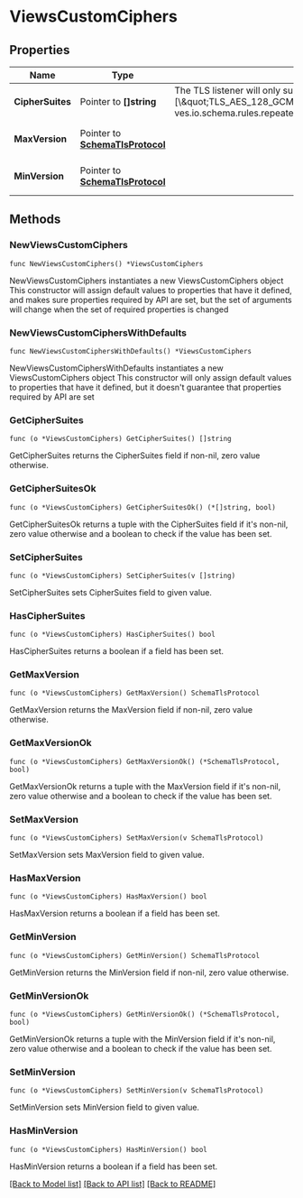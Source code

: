 # ViewsCustomCiphers

## Properties

Name | Type | Description | Notes
------------ | ------------- | ------------- | -------------
**CipherSuites** | Pointer to **[]string** |  The TLS listener will only support the specified cipher list.  Example: &#x60; \&quot;TLS_AES_128_GCM_SHA256\&quot;&#x60;  Required: YES  Validation Rules:   ves.io.schema.rules.message.required: true   ves.io.schema.rules.repeated.items.string.in: [\\\&quot;TLS_AES_128_GCM_SHA256\\\&quot;,\\\&quot;TLS_AES_256_GCM_SHA384\\\&quot;,\\\&quot;TLS_CHACHA20_POLY1305_SHA256\\\&quot;,\\\&quot;TLS_ECDHE_ECDSA_WITH_AES_128_GCM_SHA256\\\&quot;,\\\&quot;TLS_ECDHE_ECDSA_WITH_AES_256_GCM_SHA384\\\&quot;,\\\&quot;TLS_ECDHE_ECDSA_WITH_CHACHA20_POLY1305_SHA256\\\&quot;,\\\&quot;TLS_ECDHE_RSA_WITH_AES_128_GCM_SHA256\\\&quot;,\\\&quot;TLS_ECDHE_RSA_WITH_AES_256_GCM_SHA384\\\&quot;,\\\&quot;TLS_ECDHE_RSA_WITH_CHACHA20_POLY1305_SHA256\\\&quot;,\\\&quot;TLS_ECDHE_ECDSA_WITH_AES_128_CBC_SHA\\\&quot;,\\\&quot;TLS_ECDHE_ECDSA_WITH_AES_256_CBC_SHA\\\&quot;,\\\&quot;TLS_ECDHE_RSA_WITH_AES_128_CBC_SHA\\\&quot;,\\\&quot;TLS_ECDHE_RSA_WITH_AES_256_CBC_SHA\\\&quot;,\\\&quot;TLS_RSA_WITH_AES_128_CBC_SHA\\\&quot;,\\\&quot;TLS_RSA_WITH_AES_128_GCM_SHA256\\\&quot;,\\\&quot;TLS_RSA_WITH_AES_256_CBC_SHA\\\&quot;,\\\&quot;TLS_RSA_WITH_AES_256_GCM_SHA384\\\&quot;]   ves.io.schema.rules.repeated.unique: true  | [optional] 
**MaxVersion** | Pointer to [**SchemaTlsProtocol**](SchemaTlsProtocol.md) |  | [optional] [default to TLS_AUTO]
**MinVersion** | Pointer to [**SchemaTlsProtocol**](SchemaTlsProtocol.md) |  | [optional] [default to TLS_AUTO]

## Methods

### NewViewsCustomCiphers

`func NewViewsCustomCiphers() *ViewsCustomCiphers`

NewViewsCustomCiphers instantiates a new ViewsCustomCiphers object
This constructor will assign default values to properties that have it defined,
and makes sure properties required by API are set, but the set of arguments
will change when the set of required properties is changed

### NewViewsCustomCiphersWithDefaults

`func NewViewsCustomCiphersWithDefaults() *ViewsCustomCiphers`

NewViewsCustomCiphersWithDefaults instantiates a new ViewsCustomCiphers object
This constructor will only assign default values to properties that have it defined,
but it doesn't guarantee that properties required by API are set

### GetCipherSuites

`func (o *ViewsCustomCiphers) GetCipherSuites() []string`

GetCipherSuites returns the CipherSuites field if non-nil, zero value otherwise.

### GetCipherSuitesOk

`func (o *ViewsCustomCiphers) GetCipherSuitesOk() (*[]string, bool)`

GetCipherSuitesOk returns a tuple with the CipherSuites field if it's non-nil, zero value otherwise
and a boolean to check if the value has been set.

### SetCipherSuites

`func (o *ViewsCustomCiphers) SetCipherSuites(v []string)`

SetCipherSuites sets CipherSuites field to given value.

### HasCipherSuites

`func (o *ViewsCustomCiphers) HasCipherSuites() bool`

HasCipherSuites returns a boolean if a field has been set.

### GetMaxVersion

`func (o *ViewsCustomCiphers) GetMaxVersion() SchemaTlsProtocol`

GetMaxVersion returns the MaxVersion field if non-nil, zero value otherwise.

### GetMaxVersionOk

`func (o *ViewsCustomCiphers) GetMaxVersionOk() (*SchemaTlsProtocol, bool)`

GetMaxVersionOk returns a tuple with the MaxVersion field if it's non-nil, zero value otherwise
and a boolean to check if the value has been set.

### SetMaxVersion

`func (o *ViewsCustomCiphers) SetMaxVersion(v SchemaTlsProtocol)`

SetMaxVersion sets MaxVersion field to given value.

### HasMaxVersion

`func (o *ViewsCustomCiphers) HasMaxVersion() bool`

HasMaxVersion returns a boolean if a field has been set.

### GetMinVersion

`func (o *ViewsCustomCiphers) GetMinVersion() SchemaTlsProtocol`

GetMinVersion returns the MinVersion field if non-nil, zero value otherwise.

### GetMinVersionOk

`func (o *ViewsCustomCiphers) GetMinVersionOk() (*SchemaTlsProtocol, bool)`

GetMinVersionOk returns a tuple with the MinVersion field if it's non-nil, zero value otherwise
and a boolean to check if the value has been set.

### SetMinVersion

`func (o *ViewsCustomCiphers) SetMinVersion(v SchemaTlsProtocol)`

SetMinVersion sets MinVersion field to given value.

### HasMinVersion

`func (o *ViewsCustomCiphers) HasMinVersion() bool`

HasMinVersion returns a boolean if a field has been set.


[[Back to Model list]](../README.md#documentation-for-models) [[Back to API list]](../README.md#documentation-for-api-endpoints) [[Back to README]](../README.md)


